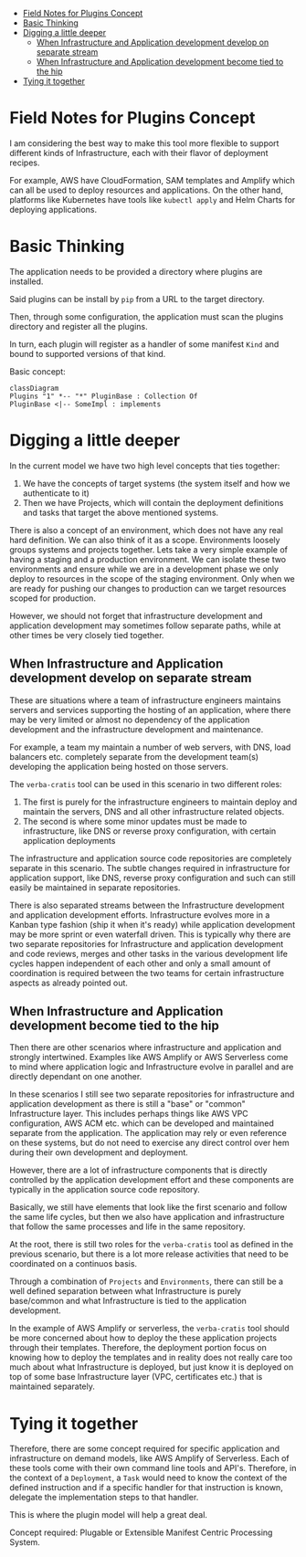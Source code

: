 
- [Field Notes for Plugins Concept](#field-notes-for-plugins-concept)
- [Basic Thinking](#basic-thinking)
- [Digging a little deeper](#digging-a-little-deeper)
  - [When Infrastructure and Application development develop on separate stream](#when-infrastructure-and-application-development-develop-on-separate-stream)
  - [When Infrastructure and Application development become tied to the hip](#when-infrastructure-and-application-development-become-tied-to-the-hip)
- [Tying it together](#tying-it-together)


# Field Notes for Plugins Concept

I am considering the best way to make this tool more flexible to support different kinds of Infrastructure, each with their flavor of deployment recipes.

For example, AWS have CloudFormation, SAM templates and Amplify which can all be used to deploy resources and applications. On the other hand, platforms like Kubernetes have tools like `kubectl apply` and Helm Charts for deploying applications.

# Basic Thinking

The application needs to be provided a directory where plugins are installed.

Said plugins can be install by `pip` from a URL to the target directory.

Then, through some configuration, the application must scan the plugins directory and register all the plugins.

In turn, each plugin will register as a handler of some manifest `Kind` and bound to supported versions of that kind.

Basic concept:

```mermaid
classDiagram
Plugins "1" *-- "*" PluginBase : Collection Of
PluginBase <|-- SomeImpl : implements
```

# Digging a little deeper

In the current model we have two high level concepts that ties together:

1. We have the concepts of target systems (the system itself and how we authenticate to it)
2. Then we have Projects, which will contain the deployment definitions and tasks that target the above mentioned systems.

There is also a concept of an environment, which does not have any real hard definition. We can also think of it as a scope. Environments loosely groups systems and projects together. Lets take a very simple example of having a staging and a production environment. We can isolate these two environments and ensure while we are in a development phase we only deploy to resources in the scope of the staging environment. Only when we are ready for pushing our changes to production can we target resources scoped for production.

However, we should not forget that infrastructure development and application development may sometimes follow separate paths, while at other times be very closely tied together.

## When Infrastructure and Application development develop on separate stream

These are situations where a team of infrastructure engineers maintains servers and services supporting the hosting of an application, where there may be very limited or almost no dependency of the application development and the infrastructure development and maintenance. 

For example, a team my maintain a number of web servers, with DNS, load balancers etc. completely separate from the development team(s) developing the application being hosted on those servers.

The `verba-cratis` tool can be used in this scenario in two different roles:

1. The first is purely for the infrastructure engineers to maintain deploy and maintain the servers, DNS and all other infrastructure related objects.
2. The second is where some minor updates must be made to infrastructure, like DNS or reverse proxy configuration, with certain application deployments

The infrastructure and application source code repositories are completely separate in this scenario. The subtle changes required in infrastructure for application support, like DNS, reverse proxy configuration and such can still easily be maintained in separate repositories.

There is also separated streams between the Infrastructure development and application development efforts. Infrastructure evolves more in a Kanban type fashion (ship it when it's ready) while application development may be more sprint or even waterfall driven. This is typically why there are two separate repositories for Infrastructure and application development and code reviews, merges and other tasks in the various development life cycles happen independent of each other and only a small amount of coordination is required between the two teams for certain infrastructure aspects as already pointed out.

## When Infrastructure and Application development become tied to the hip

Then there are other scenarios where infrastructure and application and strongly intertwined. Examples like AWS Amplify or AWS Serverless come to mind where application logic and Infrastructure evolve in parallel and are directly dependant on one another.

In these scenarios I still see two separate repositories for infrastructure and application development as there is still a "base" or "common" Infrastructure layer. This includes perhaps things like AWS VPC configuration, AWS ACM etc. which can be developed and maintained separate from the application. The application may rely or even reference on these systems, but do not need to exercise any direct control over hem during their own development and deployment. 

However, there are a lot of infrastructure components that is directly controlled by the application development effort and these components are typically in the application source code repository.

Basically, we still have elements that look like the first scenario and follow the same life cycles, but then we also have application and infrastructure that follow the same processes and life in the same repository.

At the root, there is still two roles for the `verba-cratis` tool as defined in the previous scenario, but there is a lot more release activities that need to be coordinated on a continuos basis.

Through a combination of `Projects` and `Environments`, there can still be a well defined separation between what Infrastructure is purely base/common and what Infrastructure is tied to the application development. 

In the example of AWS Amplify or serverless, the `verba-cratis` tool should be more concerned about how to deploy the these application projects through their templates. Therefore, the deployment portion focus on knowing how to deploy the templates and in reality does not really care too much about what Infrastructure is deployed, but just know it is deployed on top of some base Infrastructure layer (VPC, certificates etc.) that is maintained separately.

# Tying it together

Therefore, there are some concept required for specific application and infrastructure on demand models, like AWS Amplify of Serverless. Each of these tools come with their own command line tools and API's. Therefore, in the context of a `Deployment`, a `Task` would need to know the context of the defined instruction and if a specific handler for that instruction is known, delegate the implementation steps to that handler.

This is where the plugin model will help a great deal.

Concept required: Plugable or Extensible Manifest Centric Processing System.
